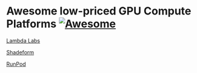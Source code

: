 # Awesome low-priced GPU Compute Platforms [![Awesome](https://awesome.re/badge.svg)](https://awesome.re)

[Lambda Labs](https://lambdalabs.com)

[Shadeform](https://www.shadeform.ai)

[RunPod](https://www.runpod.io)
